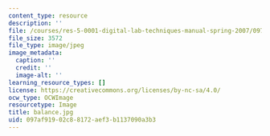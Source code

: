```yaml
---
content_type: resource
description: ''
file: /courses/res-5-0001-digital-lab-techniques-manual-spring-2007/097af91902c88172aef3b1137090a3b3_balance.jpg
file_size: 3572
file_type: image/jpeg
image_metadata:
  caption: ''
  credit: ''
  image-alt: ''
learning_resource_types: []
license: https://creativecommons.org/licenses/by-nc-sa/4.0/
ocw_type: OCWImage
resourcetype: Image
title: balance.jpg
uid: 097af919-02c8-8172-aef3-b1137090a3b3
---
```

